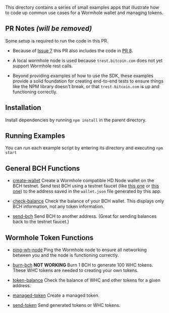 This directory contains a series of small examples apps that illustrate how
to code up common use cases for a Wormhole wallet and managing tokens.

## PR Notes _(will be removed)_

Some setup is required to run the code in this PR.

- Because of
  [Issue 7](https://github.com/Bitcoin-com/wormholecash/issues/7) this PR also
  includes the code in [PR 8](https://github.com/Bitcoin-com/wormholecash/pull/8).

- A local wormhole node is used because `trest.bitcoin.com` does not yet support
  Wormhole rest calls.

- Beyond providing examples of how to use the SDK, these examples provide a solid
  foundation for creating end-to-end tests to ensure things like the NPM library
  doesn't break, or that `trest.bitcoin.com` is up and functioning correctly.

## Installation

Install dependencies by running `npm install` in the parent directory.

## Running Examples

You can run each example script by entering its directory and executing `npm start`

## General BCH Functions

- [create-wallet](create-wallet) Create a Wormhole compatible HD Node wallet on
  the BCH testnet. Send test BCH using a testnet faucet (like
  [this one](https://testnet.manu.backend.hamburg/bitcoin-cash-faucet) or
  [this one](http://www.wormhole.cash/test/))
  to the address saved in the `wallet.json` file generated by this app.

- [check-balance](check-balance) Check the balance of your BCH wallet. This displays
  only BCH information, not any token information.

- [send-bch](send-bch) Send BCH to another address. (Great for sending balances
  back to the testnet faucet.)

## Wormhole Token Functions

- [ping-wh-node](ping-wh-node) Ping the Wormhole node to ensure all networking
  between you and the node is functioning correctly.

- [burn-bch](burn-bch) **NOT WORKING**
  Burn 1 BCH to generate 100 WHC tokens. These WHC tokens
  are needed to creating your own tokens.

- [token-balance](token-balance) Check the balance of WHC and other tokens for
  a given address.

- [managed-token](managed-token) Create a managed token.

- [send-token](send-token) Send generated tokens or WHC tokens.
